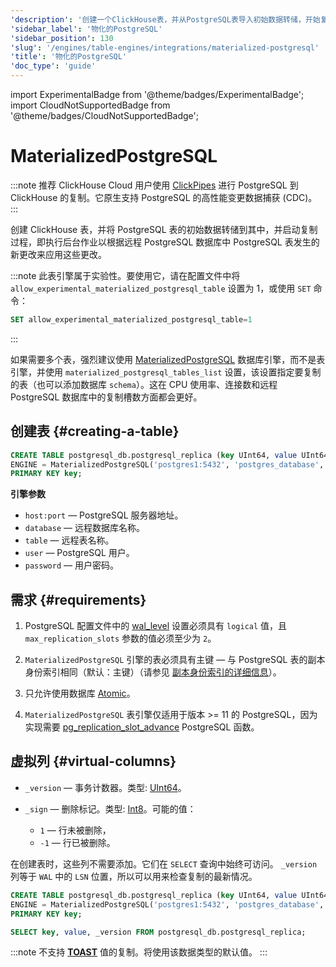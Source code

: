 ```yaml
---
'description': '创建一个ClickHouse表，并从PostgreSQL表导入初始数据转储，开始复制过程。'
'sidebar_label': '物化的PostgreSQL'
'sidebar_position': 130
'slug': '/engines/table-engines/integrations/materialized-postgresql'
'title': '物化的PostgreSQL'
'doc_type': 'guide'
---
```


import ExperimentalBadge from '@theme/badges/ExperimentalBadge';
import CloudNotSupportedBadge from '@theme/badges/CloudNotSupportedBadge';


# MaterializedPostgreSQL

<ExperimentalBadge/>
<CloudNotSupportedBadge/>

:::note
推荐 ClickHouse Cloud 用户使用 [ClickPipes](/integrations/clickpipes) 进行 PostgreSQL 到 ClickHouse 的复制。它原生支持 PostgreSQL 的高性能变更数据捕获 (CDC)。
:::

创建 ClickHouse 表，并将 PostgreSQL 表的初始数据转储到其中，并启动复制过程，即执行后台作业以根据远程 PostgreSQL 数据库中 PostgreSQL 表发生的新更改来应用这些更改。

:::note
此表引擎属于实验性。要使用它，请在配置文件中将 `allow_experimental_materialized_postgresql_table` 设置为 1，或使用 `SET` 命令：
```sql
SET allow_experimental_materialized_postgresql_table=1
```
:::

如果需要多个表，强烈建议使用 [MaterializedPostgreSQL](../../../engines/database-engines/materialized-postgresql.md) 数据库引擎，而不是表引擎，并使用 `materialized_postgresql_tables_list` 设置，该设置指定要复制的表（也可以添加数据库 `schema`）。这在 CPU 使用率、连接数和远程 PostgreSQL 数据库中的复制槽数方面都会更好。

## 创建表 {#creating-a-table}

```sql
CREATE TABLE postgresql_db.postgresql_replica (key UInt64, value UInt64)
ENGINE = MaterializedPostgreSQL('postgres1:5432', 'postgres_database', 'postgresql_table', 'postgres_user', 'postgres_password')
PRIMARY KEY key;
```

**引擎参数**

- `host:port` — PostgreSQL 服务器地址。
- `database` — 远程数据库名称。
- `table` — 远程表名称。
- `user` — PostgreSQL 用户。
- `password` — 用户密码。

## 需求 {#requirements}

1. PostgreSQL 配置文件中的 [wal_level](https://www.postgresql.org/docs/current/runtime-config-wal.html) 设置必须具有 `logical` 值，且 `max_replication_slots` 参数的值必须至少为 `2`。

2. `MaterializedPostgreSQL` 引擎的表必须具有主键 — 与 PostgreSQL 表的副本身份索引相同（默认：主键）（请参见 [副本身份索引的详细信息](../../../engines/database-engines/materialized-postgresql.md#requirements)）。

3. 只允许使用数据库 [Atomic](https://en.wikipedia.org/wiki/Atomicity_(database_systems))。

4. `MaterializedPostgreSQL` 表引擎仅适用于版本 >= 11 的 PostgreSQL，因为实现需要 [pg_replication_slot_advance](https://pgpedia.info/p/pg_replication_slot_advance.html) PostgreSQL 函数。

## 虚拟列 {#virtual-columns}

- `_version` — 事务计数器。类型: [UInt64](../../../sql-reference/data-types/int-uint.md)。

- `_sign` — 删除标记。类型: [Int8](../../../sql-reference/data-types/int-uint.md)。可能的值：
  - `1` — 行未被删除，
  - `-1` — 行已被删除。

在创建表时，这些列不需要添加。它们在 `SELECT` 查询中始终可访问。
`_version` 列等于 `WAL` 中的 `LSN` 位置，所以可以用来检查复制的最新情况。

```sql
CREATE TABLE postgresql_db.postgresql_replica (key UInt64, value UInt64)
ENGINE = MaterializedPostgreSQL('postgres1:5432', 'postgres_database', 'postgresql_replica', 'postgres_user', 'postgres_password')
PRIMARY KEY key;

SELECT key, value, _version FROM postgresql_db.postgresql_replica;
```

:::note
不支持 [**TOAST**](https://www.postgresql.org/docs/9.5/storage-toast.html) 值的复制。将使用该数据类型的默认值。
:::
